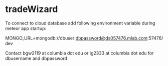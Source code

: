 # tradeWizard

To connect to cloud database add following environment variable during meteor app startup:

  MONGO_URL=mongodb://dbuser:dbpassword@ds057476.mlab.com:57476/dev
  
  Contact bgw2119 at columbia dot edu or ig2333 at columbia dot edu for dbusername and dbpassword

